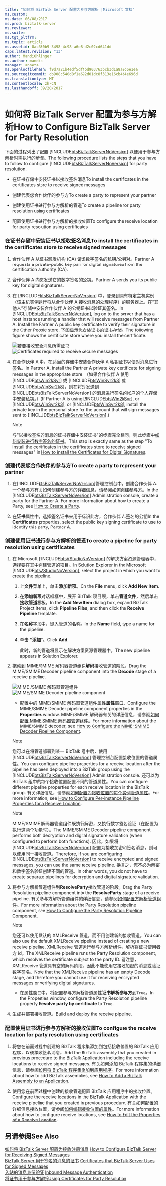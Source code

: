 ```yaml
---
title: "如何将 BizTalk Server 配置为参与方解析 |Microsoft 文档"
ms.custom: 
ms.date: 06/08/2017
ms.prod: biztalk-server
ms.reviewer: 
ms.suite: 
ms.tgt_pltfrm: 
ms.topic: article
ms.assetid: 8ac330b9-3498-4c98-a6e8-d2c02cd641dd
caps.latest.revision: "13"
author: MandiOhlinger
ms.author: mandia
manager: anneta
ms.openlocfilehash: f9d7a21b4edf5df4bd903763bcb3d1a8a8c6e1ea
ms.sourcegitcommit: cb908c540d8f1a692d01dc8f313e16cb4b4e696d
ms.translationtype: MT
ms.contentlocale: zh-CN
ms.lasthandoff: 09/20/2017
---
```

# <a name="how-to-configure-biztalk-server-for-party-resolution"></a><span data-ttu-id="170bf-102">如何将 BizTalk Server 配置为参与方解析</span><span class="sxs-lookup"><span data-stu-id="170bf-102">How to Configure BizTalk Server for Party Resolution</span></span>
<span data-ttu-id="170bf-103">下面的过程列出了配置 [!INCLUDE[btsBizTalkServerNoVersion](../includes/btsbiztalkservernoversion-md.md)] 以便用于参与方解析时需执行的步骤。</span><span class="sxs-lookup"><span data-stu-id="170bf-103">The following procedure lists the steps that you have to follow to configure [!INCLUDE[btsBizTalkServerNoVersion](../includes/btsbiztalkservernoversion-md.md)] for party resolution.</span></span>  
  
-   <span data-ttu-id="170bf-104">在证书存储中安装证书以接收签名消息</span><span class="sxs-lookup"><span data-stu-id="170bf-104">To install the certificates in the certificates store to receive signed messages</span></span>  
  
-   <span data-ttu-id="170bf-105">创建代表您合作伙伴的参与方</span><span class="sxs-lookup"><span data-stu-id="170bf-105">To create a party to represent your partner</span></span>  
  
-   <span data-ttu-id="170bf-106">创建使用证书进行参与方解析的管道</span><span class="sxs-lookup"><span data-stu-id="170bf-106">To create a pipeline for party resolution using certificates</span></span>  
  
-   <span data-ttu-id="170bf-107">配置使用证书进行参与方解析的接收位置</span><span class="sxs-lookup"><span data-stu-id="170bf-107">To configure the receive location for party resolution using certificates</span></span>  
  
### <a name="to-install-the-certificates-in-the-certificates-store-to-receive-signed-messages"></a><span data-ttu-id="170bf-108">在证书存储中安装证书以接收签名消息</span><span class="sxs-lookup"><span data-stu-id="170bf-108">To install the certificates in the certificates store to receive signed messages</span></span>  
  
1.  <span data-ttu-id="170bf-109">合作伙伴 A 从证书颁发机构 (CA) 请求数字签名的私钥/公钥对。</span><span class="sxs-lookup"><span data-stu-id="170bf-109">Partner A requests a private-public key pair for digital signatures from the certification authority (CA).</span></span>  
  
2.  <span data-ttu-id="170bf-110">合作伙伴 A 向您发送它的数字签名的公钥。</span><span class="sxs-lookup"><span data-stu-id="170bf-110">Partner A sends you its public key for digital signatures.</span></span>  
  
3.  <span data-ttu-id="170bf-111">在 [!INCLUDE[btsBizTalkServerNoVersion](../includes/btsbiztalkservernoversion-md.md)] 中，登录到具有特定主机实例（该主机实例运行将从合作伙伴 A 接收消息的处理程序）的服务器上。在“其他人”存储中安装合作伙伴 A 的公钥证书以验证其签名。</span><span class="sxs-lookup"><span data-stu-id="170bf-111">In [!INCLUDE[btsBizTalkServerNoVersion](../includes/btsbiztalkservernoversion-md.md)], log on to the server that has a host instance running a handler that will receive messages from Partner A. Install the Partner A public key certificate to verify their signature in the Other People store.</span></span> <span data-ttu-id="170bf-112">下图显示您安装证书的证书存储。</span><span class="sxs-lookup"><span data-stu-id="170bf-112">The following figure shows the certificate store where you install the certificate.</span></span>  
  
     <span data-ttu-id="170bf-113">![若要接收安全消息所需证书](../core/media/bpi-sp-msgsec-certmgmt-certstores-receive.gif "BPI_SP_MSGSEC_CertMgmt_CertStores_Receive")</span><span class="sxs-lookup"><span data-stu-id="170bf-113">![Certificates required to receive secure messages](../core/media/bpi-sp-msgsec-certmgmt-certstores-receive.gif "BPI_SP_MSGSEC_CertMgmt_CertStores_Receive")</span></span>  
  
4.  <span data-ttu-id="170bf-114">在合作伙伴 A 中，在适当的存储中安装合作伙伴 A 私钥证书以便对消息进行签名。</span><span class="sxs-lookup"><span data-stu-id="170bf-114">In Partner A, install the Partner A private key certificate for signing messages in the appropriate store.</span></span> <span data-ttu-id="170bf-115">（如果合作伙伴 A 使用 [!INCLUDE[btsWin2kSvr](../includes/btswin2ksvr-md.md)] 或 [!INCLUDE[btsWinSvr2k3](../includes/btswinsvr2k3-md.md)] 或 [!INCLUDE[btsWinSvr2k8](../includes/btswinsvr2k8-md.md)]，则在将对发送到 [!INCLUDE[btsBizTalkServerNoVersion](../includes/btsbiztalkservernoversion-md.md)] 的消息进行签名的帐户的个人存储中安装私钥。）</span><span class="sxs-lookup"><span data-stu-id="170bf-115">(If Partner A is using [!INCLUDE[btsWin2kSvr](../includes/btswin2ksvr-md.md)], or [!INCLUDE[btsWinSvr2k3](../includes/btswinsvr2k3-md.md)], or [!INCLUDE[btsWinSvr2k8](../includes/btswinsvr2k8-md.md)], install the private key in the personal store for the account that will sign messages sent to [!INCLUDE[btsBizTalkServerNoVersion](../includes/btsbiztalkservernoversion-md.md)].)</span></span>  
  
    > [!NOTE]
    >  <span data-ttu-id="170bf-116">与"以接收签名的消息的证书存储中安装证书"的步骤完全相同，则此步骤中[如何安装进行数字签名的证书](../core/how-to-install-the-certificates-for-digital-signatures.md)。</span><span class="sxs-lookup"><span data-stu-id="170bf-116">This step is exactly same as the step "To install the certificates in the certificates store to receive signed messages" in [How to install the Certificates for Digital Signatures](../core/how-to-install-the-certificates-for-digital-signatures.md).</span></span>  
  
### <a name="to-create-a-party-to-represent-your-partner"></a><span data-ttu-id="170bf-117">创建代表您合作伙伴的参与方</span><span class="sxs-lookup"><span data-stu-id="170bf-117">To create a party to represent your partner</span></span>  
  
1.  <span data-ttu-id="170bf-118">在[!INCLUDE[btsBizTalkServerNoVersion](../includes/btsbiztalkservernoversion-md.md)]管理控制台中，创建合作伙伴 A.一个参与方有关如何创建参与方的详细信息，请参阅[如何创建参与方](http://msdn.microsoft.com/library/f6feca1d-bc83-4fb6-981d-26c9e0d53044)。</span><span class="sxs-lookup"><span data-stu-id="170bf-118">In the [!INCLUDE[btsBizTalkServerNoVersion](../includes/btsbiztalkservernoversion-md.md)] Administration console, create a party for the Partner A. For more information about how to create a Party, see [How to Create a Party](http://msdn.microsoft.com/library/f6feca1d-bc83-4fb6-981d-26c9e0d53044).</span></span>  
  
2.  <span data-ttu-id="170bf-119">在**证书**属性中，选择签名证书来用于标识此方，合作伙伴 A.签名的公钥</span><span class="sxs-lookup"><span data-stu-id="170bf-119">In the **Certificates** properties, select the public key signing certificate to use to identify this party, Partner A.</span></span>  
  
### <a name="to-create-a-pipeline-for-party-resolution-using-certificates"></a><span data-ttu-id="170bf-120">创建使用证书进行参与方解析的管道</span><span class="sxs-lookup"><span data-stu-id="170bf-120">To create a pipeline for party resolution using certificates</span></span>  
  
1.  <span data-ttu-id="170bf-121">在 Microsoft [!INCLUDE[btsVStudioNoVersion](../includes/btsvstudionoversion-md.md)] 的解决方案资源管理器中，选择要在其中创建管道的项目。</span><span class="sxs-lookup"><span data-stu-id="170bf-121">In Solution Explorer in the Microsoft [!INCLUDE[btsVStudioNoVersion](../includes/btsvstudionoversion-md.md)], select the project in which you want to create the pipeline.</span></span>  
  
    1.  <span data-ttu-id="170bf-122">上**文件**菜单上，单击**添加新项**。</span><span class="sxs-lookup"><span data-stu-id="170bf-122">On the **File** menu, click **Add New Item**.</span></span>  
  
    2.  <span data-ttu-id="170bf-123">在**添加新项**对话框框中，展开 BizTalk 项目项，单击**管道文件**，然后单击**接收管道**模板。</span><span class="sxs-lookup"><span data-stu-id="170bf-123">In the **Add New Item** dialog box, expand BizTalk Project Items, click **Pipeline Files**, and then click the **Receive Pipeline** template.</span></span>  
  
    3.  <span data-ttu-id="170bf-124">在**名称**字段中，键入管道的名称。</span><span class="sxs-lookup"><span data-stu-id="170bf-124">In the **Name** field, type a name for the pipeline.</span></span>  
  
    4.  <span data-ttu-id="170bf-125">单击 **“添加”**。</span><span class="sxs-lookup"><span data-stu-id="170bf-125">Click **Add**.</span></span>  
  
         <span data-ttu-id="170bf-126">此时，新的管道将显示在解决方案资源管理器中。</span><span class="sxs-lookup"><span data-stu-id="170bf-126">The new pipeline appears in Solution Explorer.</span></span>  
  
2.  <span data-ttu-id="170bf-127">拖动到 MIME/SMIME 解码器管道组件**解码**接收管道的阶段。</span><span class="sxs-lookup"><span data-stu-id="170bf-127">Drag the MIME/SMIME Decoder pipeline component into the **Decode** stage of a receive pipeline.</span></span>  
  
     <span data-ttu-id="170bf-128">![MIME &#47;SMIME 解码器管道组件](../core/media/bts-dev-mimesmimedecoder.gif "BTS_DEV_MIMESMIMEDecoder")</span><span class="sxs-lookup"><span data-stu-id="170bf-128">![MIME&#47;SMIME Decoder pipeline component](../core/media/bts-dev-mimesmimedecoder.gif "BTS_DEV_MIMESMIMEDecoder")</span></span>  
  
    -   <span data-ttu-id="170bf-129">配置中的 MIME/SMIME 解码器管道组件属性**属性**窗口。</span><span class="sxs-lookup"><span data-stu-id="170bf-129">Configure the MIME/SMIME Decoder pipeline component properties in the **Properties** window.</span></span> <span data-ttu-id="170bf-130">MIME/SMIME 解码器有关的详细信息，请参阅[如何配置 MIME SMIME 解码器管道组件](../core/how-to-configure-the-mime-smime-decoder-pipeline-component.md)。</span><span class="sxs-lookup"><span data-stu-id="170bf-130">For more information about the MIME/SMIME decoder, see [How to Configure the MIME-SMIME Decoder Pipeline Component](../core/how-to-configure-the-mime-smime-decoder-pipeline-component.md).</span></span>  
  
    > [!NOTE]
    >  <span data-ttu-id="170bf-131">您可以在将管道部署到某一 BizTalk 组中后，使用 [!INCLUDE[btsBizTalkServerNoVersion](../includes/btsbiztalkservernoversion-md.md)] 管理控制台配置接收位置的管道属性。</span><span class="sxs-lookup"><span data-stu-id="170bf-131">You can configure pipeline properties for a receive location after the pipeline has been deployed into a BizTalk group using the [!INCLUDE[btsBizTalkServerNoVersion](../includes/btsbiztalkservernoversion-md.md)] Administration console.</span></span> <span data-ttu-id="170bf-132">还可以为 BizTalk 组中的每个接收位置配置不同的管道属性。</span><span class="sxs-lookup"><span data-stu-id="170bf-132">You can configure different pipeline properties for each receive location in the BizTalk group.</span></span> <span data-ttu-id="170bf-133">有关详细信息，请参阅[如何配置为接收位置的每个实例管道属性](../core/how-to-configure-per-instance-pipeline-properties-for-a-receive-location.md)。</span><span class="sxs-lookup"><span data-stu-id="170bf-133">For more information, see [How to Configure Per-instance Pipeline Properties for a Receive Location](../core/how-to-configure-per-instance-pipeline-properties-for-a-receive-location.md).</span></span>  
  
    > [!NOTE]
    >  <span data-ttu-id="170bf-134">MIME/SMIME 解码器管道组件既执行解密，又执行数字签名验证（在配置为执行这两个功能时）。</span><span class="sxs-lookup"><span data-stu-id="170bf-134">The MIME/SMIME Decoder pipeline component performs both decryption and digital signature validation (when configured to perform both functions).</span></span> <span data-ttu-id="170bf-135">因此，如果将 [!INCLUDE[btsBizTalkServerNoVersion](../includes/btsbiztalkservernoversion-md.md)] 配置为接收加密和签名消息，则可以使用同一接收管道。</span><span class="sxs-lookup"><span data-stu-id="170bf-135">Therefore, if you are configuring [!INCLUDE[btsBizTalkServerNoVersion](../includes/btsbiztalkservernoversion-md.md)] to receive encrypted and signed messages, you can use the same receive pipeline.</span></span> <span data-ttu-id="170bf-136">换言之，您不必为解密和数字签名验证创建不同的管道。</span><span class="sxs-lookup"><span data-stu-id="170bf-136">In other words, you do not have to create separate pipelines for decryption and digital signature validation.</span></span>  
  
3.  <span data-ttu-id="170bf-137">将参与方解析管道组件到**ResolveParty**接收管道的阶段。</span><span class="sxs-lookup"><span data-stu-id="170bf-137">Drag the Party Resolution pipeline component into the **ResolveParty** stage of a receive pipeline.</span></span> <span data-ttu-id="170bf-138">有关参与方解析管道组件的详细信息，请参阅[如何配置方解析管道组件](../core/how-to-configure-the-party-resolution-pipeline-component.md)。</span><span class="sxs-lookup"><span data-stu-id="170bf-138">For more information about the Party Resolution pipeline component, see [How to Configure the Party Resolution Pipeline Component](../core/how-to-configure-the-party-resolution-pipeline-component.md).</span></span>  
  
    > [!NOTE]
    >  <span data-ttu-id="170bf-139">您还可以使用默认的 XMLReceive 管道，而不用创建新的接收管道。</span><span class="sxs-lookup"><span data-stu-id="170bf-139">You can also use the default XMLReceive pipeline instead of creating a new receive pipeline.</span></span> <span data-ttu-id="170bf-140">XMLReceive 管道运行参与方解析组件，解析将证书使用者方 id。</span><span class="sxs-lookup"><span data-stu-id="170bf-140">The XMLReceive pipeline runs the Party Resolution component, which resolves the certificate subject to the party ID.</span></span> <span data-ttu-id="170bf-141">请注意，XMLReceive 管道具有空的解码阶段，因此不能使用它接收加密的消息或验证数字签名。</span><span class="sxs-lookup"><span data-stu-id="170bf-141">Note that the XMLReceive pipeline has an empty Decode stage, and therefore you cannot use it for receiving encrypted messages or verifying digital signatures.</span></span>  
  
    -   <span data-ttu-id="170bf-142">在属性窗口中，将配置参与方解析管道属性**证书解析参与方**到`True`。</span><span class="sxs-lookup"><span data-stu-id="170bf-142">In the Properties window, configure the Party Resolution pipeline property **Resolve party by certificate** to `True`.</span></span>  
  
4.  <span data-ttu-id="170bf-143">生成并部署接收管道。</span><span class="sxs-lookup"><span data-stu-id="170bf-143">Build and deploy the receive pipeline.</span></span>  
  
### <a name="to-configure-the-receive-location-for-party-resolution-using-certificates"></a><span data-ttu-id="170bf-144">配置使用证书进行参与方解析的接收位置</span><span class="sxs-lookup"><span data-stu-id="170bf-144">To configure the receive location for party resolution using certificates</span></span>  
  
1.  <span data-ttu-id="170bf-145">将您在前面过程中创建的 BizTalk 程序集添加到包括接收位置的 BizTalk 应用程序，以便接收签名消息。</span><span class="sxs-lookup"><span data-stu-id="170bf-145">Add the BizTalk assembly that you created in previous procedure to the BizTalk Application including the receive locations to receive signed messages.</span></span> <span data-ttu-id="170bf-146">有关如何添加 BizTalk 程序集的详细信息，请参阅[如何将 BizTalk 程序集添加到应用程序](../core/how-to-add-a-biztalk-assembly-to-an-application.md)。</span><span class="sxs-lookup"><span data-stu-id="170bf-146">For more information about how to add BizTalk assemblies, see [How to Add a BizTalk Assembly to an Application](../core/how-to-add-a-biztalk-assembly-to-an-application.md).</span></span>  
  
2.  <span data-ttu-id="170bf-147">使用您在前面过程中创建的接收管道配置 BizTalk 应用程序中的接收位置。</span><span class="sxs-lookup"><span data-stu-id="170bf-147">Configure the receive locations in the BizTalk Application with the receive pipeline that you created in previous procedure.</span></span> <span data-ttu-id="170bf-148">有关如何配置的详细信息接收位置，请参阅[如何编辑接收位置的属性](../core/how-to-edit-the-properties-of-a-receive-location.md)。</span><span class="sxs-lookup"><span data-stu-id="170bf-148">For more information about how to configure receive locations, see [How to Edit the Properties of a Receive Location](../core/how-to-edit-the-properties-of-a-receive-location.md).</span></span>  
  
## <a name="see-also"></a><span data-ttu-id="170bf-149">另请参阅</span><span class="sxs-lookup"><span data-stu-id="170bf-149">See Also</span></span>  
 <span data-ttu-id="170bf-150">[如何将 BizTalk Server 配置为接收注册消息](../core/how-to-configure-biztalk-server-for-receiving-signed-messages.md) </span><span class="sxs-lookup"><span data-stu-id="170bf-150">[How to Configure BizTalk Server for Receiving Signed Messages](../core/how-to-configure-biztalk-server-for-receiving-signed-messages.md) </span></span>  
 <span data-ttu-id="170bf-151">[BizTalk Server 用于签名的消息的证书](../core/certificates-that-biztalk-server-uses-for-signed-messages.md) </span><span class="sxs-lookup"><span data-stu-id="170bf-151">[Certificates that BizTalk Server Uses for Signed Messages](../core/certificates-that-biztalk-server-uses-for-signed-messages.md) </span></span>  
 <span data-ttu-id="170bf-152">[入站的消息身份验证](../core/inbound-message-authentication.md) </span><span class="sxs-lookup"><span data-stu-id="170bf-152">[Inbound Message Authentication](../core/inbound-message-authentication.md) </span></span>  
 [<span data-ttu-id="170bf-153">将证书用于参与方解析</span><span class="sxs-lookup"><span data-stu-id="170bf-153">Using Certificates for Party Resolution</span></span>](../core/using-certificates-for-party-resolution.md)